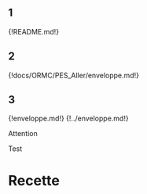 ## 1
{!README.md!}
## 2
{!docs/ORMC/PES_Aller/enveloppe.md!}
## 3
{!enveloppe.md!}
{!../enveloppe.md!}
<div class="admonition attention">
    <p class="fisrt admonition-title">Attention</p>
    <p class="last">Test</p>
</div>

# Recette